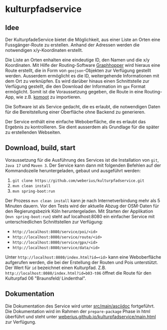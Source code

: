 # kulturpfadservice

## Idee

Der KulturpfadeService bietet die Möglichkeit, aus einer Liste an Orten eine Fussgänger-Route zu erstellen. Anhand der Adressen werden die notwendigen x/y-Koordinaten erstellt.

Die Liste an Orten enhalten eine eindeutige ID, den Namen und die x/y Koordinaten. Mit Hilfe der Routing-Software [Graphhopper](https://www.graphhopper.com/de/) wird hieraus eine Route erstellt, die in Form von `geojson`-Objekten zur Verfügung gestellt werden. Ausserdem ermöglicht es die ID, weitergehende Informationen mit dem Ort zu verknüpfen. Es wird darüber hinaus einen Schnittstelle zur Verfügung gestellt, die den Download der Information im `gpx` Format ermöglicht. Somit ist die Voraussetzung gegeben, die Route in eine Routing-App, wie z.B. [komoot](https://www.komoot.de/) zu importieren.

Die Software ist als Service gedacht, die es erlaubt, die notwendigen Daten für die Bereitstellung einer Oberfläche ohne Backend zu generieren. 

Der Service enthält eine einfache Weboberfläche, die es erlaubt das Ergebnis zu kontrollieren. Sie dient ausserdem als Grundlage für die später zu erstellenden Webseiten.

## Download, build, start

Voraussetzung für die Ausführung des Services ist die Installation von `git`, `Java 17` und `Maven 3`. Der Service kann dann mit folgenden Befehlen auf der Kommandozeile heruntergeladen, gebaut und ausgeführt werden:

  1. `git clone https://github.com/weberius/kulturpfadservice.git`
  2. `mvn clean install`
  3. `mvn spring-boot:run`

Der Prozess `mvn clean install` kann je nach Internetverbindung mehr als 5 Minuten dauern. Vor den Tests wird der aktuelle Abzug der OSM-Daten für den Regierungsbezirk Köln heruntergeladen. Mit Starten der Applikation (`mvn spring-boot:run`) steht auf localhost:8080 ein einfacher Service mit unterschiedlichen Schnittstellen zur Verfügung:

* `http://localhost:8080/service/poi/<id>`
* `http://localhost:8080/service/route/<id>`
* `http://localhost:8080/service/gpx/<id>`
* `http://localhost:8080/service/data/<id>`

Unter `http://localhost:8080/index.html?id=<id>` kann eine Weboberfläche aufgerufen werden, die bei der Erstellung der Routen und Pois unterstützt. Der Wert für `id` bezeichnet einen Kulturpfad. Z.B. `http://localhost:8080/index.html?id=b03-t06` öffnet die Route für den Kulturpfad 06 "Braunsfeld/ Lindenthal".

## Dokumentation

Die Dokumentation des Service wird unter [src/main/asciidoc](https://github.com/weberius/kulturpfadservice/tree/main/src/main/asciidoc) fortgeführt. 
Die Dokumentation wird im Rahmen der `prepare-package` Phase in html überführt und steht unter [weberius.github.io/kulturpfadservice/main.html](https://weberius.github.io/kulturpfadservice/main.html) zur Verfügung.
